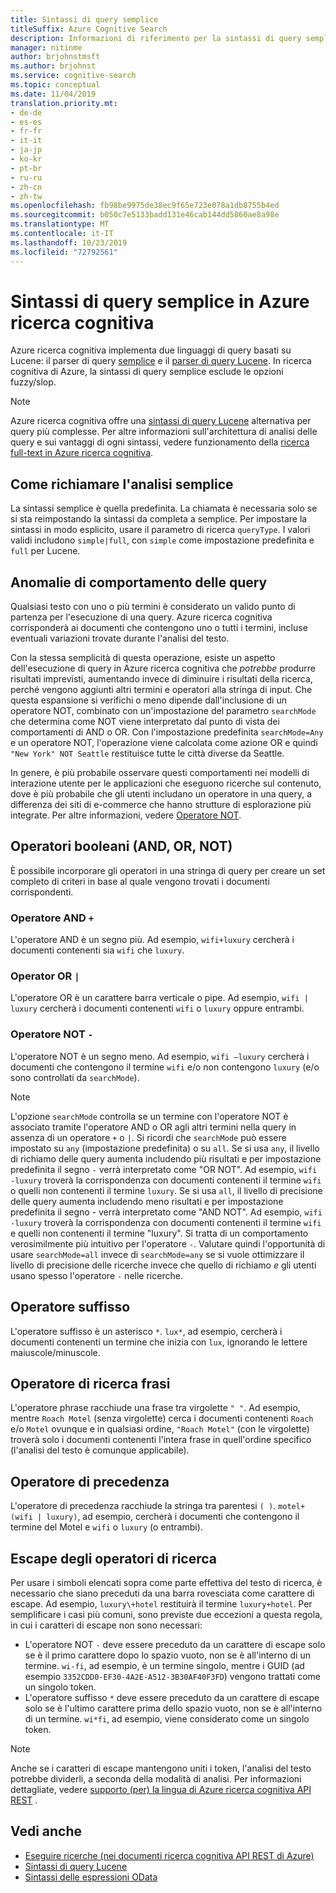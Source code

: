 ```yaml
---
title: Sintassi di query semplice
titleSuffix: Azure Cognitive Search
description: Informazioni di riferimento per la sintassi di query semplice utilizzata per le query di ricerca full-text in Azure ricerca cognitiva.
manager: nitinme
author: brjohnstmsft
ms.author: brjohnst
ms.service: cognitive-search
ms.topic: conceptual
ms.date: 11/04/2019
translation.priority.mt:
- de-de
- es-es
- fr-fr
- it-it
- ja-jp
- ko-kr
- pt-br
- ru-ru
- zh-cn
- zh-tw
ms.openlocfilehash: fb98be9975de38ec9f65e723e078a1db8755b4ed
ms.sourcegitcommit: b050c7e5133badd131e46cab144dd5860ae8a98e
ms.translationtype: MT
ms.contentlocale: it-IT
ms.lasthandoff: 10/23/2019
ms.locfileid: "72792561"
---
```

# <a name="simple-query-syntax-in-azure-cognitive-search"></a>Sintassi di query semplice in Azure ricerca cognitiva

Azure ricerca cognitiva implementa due linguaggi di query basati su Lucene: il parser di query [semplice](https://lucene.apache.org/core/6_6_1/queryparser/org/apache/lucene/queryparser/simple/SimpleQueryParser.html) e il [parser di query Lucene](https://lucene.apache.org/core/6_6_1/queryparser/org/apache/lucene/queryparser/classic/package-summary.html). In ricerca cognitiva di Azure, la sintassi di query semplice esclude le opzioni fuzzy/slop.  

> [!NOTE]  
>  Azure ricerca cognitiva offre una [sintassi di query Lucene](query-lucene-syntax.md) alternativa per query più complesse. Per altre informazioni sull'architettura di analisi delle query e sui vantaggi di ogni sintassi, vedere funzionamento della [ricerca full-text in Azure ricerca cognitiva](search-lucene-query-architecture.md).

## <a name="how-to-invoke-simple-parsing"></a>Come richiamare l'analisi semplice

La sintassi semplice è quella predefinita. La chiamata è necessaria solo se si sta reimpostando la sintassi da completa a semplice. Per impostare la sintassi in modo esplicito, usare il parametro di ricerca `queryType`. I valori validi includono `simple|full`, con `simple` come impostazione predefinita e `full` per Lucene. 

## <a name="query-behavior-anomalies"></a>Anomalie di comportamento delle query

Qualsiasi testo con uno o più termini è considerato un valido punto di partenza per l'esecuzione di una query. Azure ricerca cognitiva corrisponderà ai documenti che contengono uno o tutti i termini, incluse eventuali variazioni trovate durante l'analisi del testo. 

Con la stessa semplicità di questa operazione, esiste un aspetto dell'esecuzione di query in Azure ricerca cognitiva che *potrebbe* produrre risultati imprevisti, aumentando invece di diminuire i risultati della ricerca, perché vengono aggiunti altri termini e operatori alla stringa di input. Che questa espansione si verifichi o meno dipende dall'inclusione di un operatore NOT, combinato con un'impostazione del parametro `searchMode` che determina come NOT viene interpretato dal punto di vista dei comportamenti di AND o OR. Con l'impostazione predefinita `searchMode=Any` e un operatore NOT, l'operazione viene calcolata come azione OR e quindi `"New York" NOT Seattle` restituisce tutte le città diverse da Seattle.  

In genere, è più probabile osservare questi comportamenti nei modelli di interazione utente per le applicazioni che eseguono ricerche sul contenuto, dove è più probabile che gli utenti includano un operatore in una query, a differenza dei siti di e-commerce che hanno strutture di esplorazione più integrate. Per altre informazioni, vedere [Operatore NOT](#not-operator). 

## <a name="boolean-operators-and-or-not"></a>Operatori booleani (AND, OR, NOT) 

È possibile incorporare gli operatori in una stringa di query per creare un set completo di criteri in base al quale vengono trovati i documenti corrispondenti. 

### <a name="and-operator-"></a>Operatore AND `+`

L'operatore AND è un segno più. Ad esempio, `wifi+luxury` cercherà i documenti contenenti sia `wifi` che `luxury`.

### <a name="or-operator-"></a>Operator OR `|`

L'operatore OR è un carattere barra verticale o pipe. Ad esempio, `wifi | luxury` cercherà i documenti contenenti `wifi` o `luxury` oppure entrambi.

<a name="not-operator"></a>

### <a name="not-operator--"></a>Operatore NOT `-`

L'operatore NOT è un segno meno. Ad esempio, `wifi –luxury` cercherà i documenti che contengono il termine `wifi` e/o non contengono `luxury` (e/o sono controllati da `searchMode`).

> [!NOTE]  
>  L'opzione `searchMode` controlla se un termine con l'operatore NOT è associato tramite l'operatore AND o OR agli altri termini nella query in assenza di un operatore `+` o `|`. Si ricordi che `searchMode` può essere impostato su `any` (impostazione predefinita) o su `all`. Se si usa `any`, il livello di richiamo delle query aumenta includendo più risultati e per impostazione predefinita il segno `-` verrà interpretato come "OR NOT". Ad esempio, `wifi -luxury` troverà la corrispondenza con documenti contenenti il termine `wifi` o quelli non contenenti il termine `luxury`. Se si usa `all`, il livello di precisione delle query aumenta includendo meno risultati e per impostazione predefinita il segno - verrà interpretato come "AND NOT". Ad esempio, `wifi -luxury` troverà la corrispondenza con documenti contenenti il termine `wifi` e quelli non contenenti il termine "luxury". Si tratta di un comportamento verosimilmente più intuitivo per l'operatore `-`. Valutare quindi l'opportunità di usare `searchMode=all` invece di `searchMode=any` se si vuole ottimizzare il livello di precisione delle ricerche invece che quello di richiamo *e* gli utenti usano spesso l'operatore `-` nelle ricerche.

## <a name="suffix-operator"></a>Operatore suffisso

L'operatore suffisso è un asterisco `*`. `lux*`, ad esempio, cercherà i documenti contenenti un termine che inizia con `lux`, ignorando le lettere maiuscole/minuscole.  

## <a name="phrase-search-operator"></a>Operatore di ricerca frasi

L'operatore phrase racchiude una frase tra virgolette `" "`. Ad esempio, mentre `Roach Motel` (senza virgolette) cerca i documenti contenenti `Roach` e/o `Motel` ovunque e in qualsiasi ordine, `"Roach Motel"` (con le virgolette) troverà solo i documenti contenenti l'intera frase in quell'ordine specifico (l'analisi del testo è comunque applicabile).

## <a name="precedence-operator"></a>Operatore di precedenza

L'operatore di precedenza racchiude la stringa tra parentesi `( )`. `motel+(wifi | luxury)`, ad esempio, cercherà i documenti che contengono il termine del Motel e `wifi` o `luxury` (o entrambi).  

## <a name="escaping-search-operators"></a>Escape degli operatori di ricerca  

 Per usare i simboli elencati sopra come parte effettiva del testo di ricerca, è necessario che siano preceduti da una barra rovesciata come carattere di escape. Ad esempio, `luxury\+hotel` restituirà il termine `luxury+hotel`. Per semplificare i casi più comuni, sono previste due eccezioni a questa regola, in cui i caratteri di escape non sono necessari:  

- L'operatore NOT `-` deve essere preceduto da un carattere di escape solo se è il primo carattere dopo lo spazio vuoto, non se è all'interno di un termine. `wi-fi`, ad esempio, è un termine singolo, mentre i GUID (ad esempio `3352CDD0-EF30-4A2E-A512-3B30AF40F3FD`) vengono trattati come un singolo token.
- L'operatore suffisso `*` deve essere preceduto da un carattere di escape solo se è l'ultimo carattere prima dello spazio vuoto, non se è all'interno di un termine. `wi*fi`, ad esempio, viene considerato come un singolo token.

> [!NOTE]  
>  Anche se i caratteri di escape mantengono uniti i token, l'analisi del testo potrebbe dividerli, a seconda della modalità di analisi. Per informazioni dettagliate, vedere [supporto &#40;per&#41; la lingua di Azure ricerca cognitiva API REST](index-add-language-analyzers.md) .  

## <a name="see-also"></a>Vedi anche  

+ [Eseguire ricerche &#40;nei documenti ricerca cognitiva API REST di Azure&#41;](https://docs.microsoft.com/rest/api/searchservice/Search-Documents) 
+ [Sintassi di query Lucene](query-lucene-syntax.md)
+ [Sintassi delle espressioni OData](query-odata-filter-orderby-syntax.md) 
